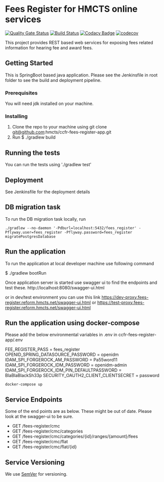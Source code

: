 # Fees Register for HMCTS online services
[![Quality Gate Status](https://sonarcloud.io/api/project_badges/measure?project=uk.gov.hmcts.reform.fees-register%3Afees-register-app&metric=alert_status)](https://sonarcloud.io/dashboard?id=uk.gov.hmcts.reform.fees-register%3Afees-register-app)
[![Build Status](https://travis-ci.org/hmcts/ccfr-fees-register-app.svg?branch=master)](https://travis-ci.org/hmcts/ccfr-fees-register-app)
[![Codacy Badge](https://api.codacy.com/project/badge/Grade/0cb10a161dc24d0092470cda7c304c87)](https://app.codacy.com/app/HMCTS/ccfr-fees-register-app)
[![codecov](https://codecov.io/gh/hmcts/ccfr-fees-register-app/branch/master/graph/badge.svg)](https://codecov.io/gh/hmcts/ccfr-fees-register-app)

This project provides REST based web services for exposing fees related information for hearing fee and award fees.

## Getting Started

This is SpringBoot based java application. Please see the Jenkinsfile in root folder to see the build and deployment pipeline.

### Prerequisites

You will need jdk installed on your machine.

### Installing
1. Clone the repo to your machine using git clone git@github.com:hmcts/ccfr-fees-register-app.git
2. Run $ ./gradlew build

## Running the tests

You can run the tests using './gradlew test'


## Deployment

See Jenkinsfile for the deployment details

## DB migration task

To run the DB migration task locally, run

```./gradlew --no-daemon '-Pdburl=localhost:5432/fees_register' -Pflyway.user=fees_register -Pflyway.password=fees_register migratePostgresDatabase```

## Run the application
To run the application at local developer machine use following command

$ ./gradlew bootRun

Once application server is started use swagger ui to find the endpoints and test these. 
http://localhost:8080/swagger-ui.html

or in dev/test environment you can use this link
https://dev-proxy.fees-register.reform.hmcts.net/swagger-ui.html
or https://test-proxy.fees-register.reform.hmcts.net/swagger-ui.html

## Run the application using docker-compose

Please add the below environmental variables in .env in ccfr-fees-register-app/.env

FEE_REGISTER_PASS = fees_register
OPENID_SPRING_DATASOURCE_PASSWORD = openidm
IDAM_SPI_FORGEROCK_AM_PASSWORD = Pa55word11
IDAM_SPI_FORGEROCK_IDM_PASSWORD = openidm-admin
IDAM_SPI_FORGEROCK_IDM_PIN_DEFAULTPASSWORD = BlaBlaBlackSh33p
SECURITY_OAUTH2_CLIENT_CLIENTSECRET = password

``` docker-compose up ```

## Service Endpoints
Some of the end points are as below. These might be out of date. Please look at the swagger-ui to be sure. 

- GET /fees-register/cmc
- GET /fees-register/cmc/categories
- GET /fees-register/cmc/categories/{id}/ranges/{amount}/fees
- GET /fees-register/cmc/flat
- GET /fees-register/cmc/flat/{id}

## Service Versioning

We use [SemVer](http://semver.org/) for versioning.

